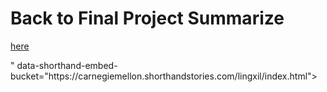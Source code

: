 # Back to Final Project Summarize
[here](/Final_Project_Summarize.md)


<div data-shorthand-embed="LINGXI LYU</p></div>" data-shorthand-embed-bucket="https://carnegiemellon.shorthandstories.com/lingxil/index.html"></div>
" data-shorthand-embed-bucket="https://carnegiemellon.shorthandstories.com/lingxil/index.html"></div>
